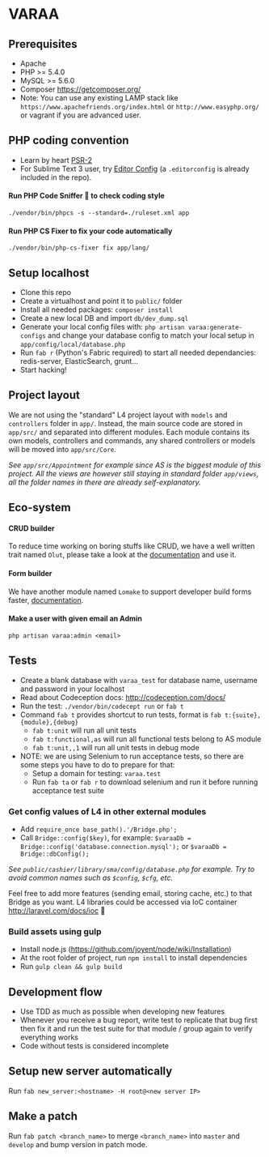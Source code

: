 # VARAA

## Prerequisites
- Apache
- PHP >= 5.4.0
- MySQL >= 5.6.0
- Composer https://getcomposer.org/
- Note: You can use any existing LAMP stack like
 `https://www.apachefriends.org/index.html`
  or `http://www.easyphp.org/` or vagrant if you are advanced user.

## PHP coding convention
- Learn by heart [PSR-2](http://www.php-fig.org/psr/psr-2/)
- For Sublime Text 3 user, try [Editor Config](http://editorconfig.org/)
(a `.editorconfig` is already included in the repo).

#### Run PHP Code Sniffer :gun: to check coding style
`./vendor/bin/phpcs -s --standard=./ruleset.xml app`

#### Run PHP CS Fixer to fix your code automatically
`./vendor/bin/php-cs-fixer fix app/lang/`

## Setup localhost
- Clone this repo
- Create a virtualhost and point it to `public/` folder
- Install all needed packages: `composer install`
- Create a new local DB and import `db/dev_dump.sql`
- Generate your local config files with: `php artisan varaa:generate-configs`
and change your database config to match your local setup in `app/config/local/database.php`
- Run `fab r` (Python's Fabric required) to start all needed dependancies: redis-server, ElasticSearch, grunt...
- Start hacking!

## Project layout
We are not using the "standard" L4 project layout with `models` and `controllers` folder in `app/`. Instead, the main source code are stored in `app/src/` and separated into different modules. Each module contains its own models, controllers and commands, any shared controllers or models will be moved into `app/src/Core`.

_See `app/src/Appointment` for example since AS is the biggest module of this project._
_All the views are however still staying in standard folder `app/views`, all the folder names in there are already self-explanatory._

## Eco-system

#### CRUD builder
To reduce time working on boring stuffs like CRUD, we have a well written trait named `Olut`, please take a look at the [documentation](app/src/Olut/README.md) and use it.

#### Form builder
We have another module named `Lomake` to support developer build forms faster, [documentation](app/src/Lomake/README.md).

#### Make a user with given email an Admin
`php artisan varaa:admin <email>`

## Tests
- Create a blank database with `varaa_test` for database name, username and password in your localhost
- Read about Codeception docs: http://codeception.com/docs/
- Run the test: `./vendor/bin/codecept run` or `fab t`
- Command `fab t` provides shortcut to run tests, format is `fab t:{suite},{module},{debug}`
    + `fab t:unit` will run all unit tests
    + `fab t:functional,as` will run all functional tests belong to AS module
    + `fab t:unit,,1` will run all unit tests in debug mode
- NOTE: we are using Selenium to run acceptance tests, so there are some steps you have to do to prepare for that:
    + Setup a domain for testing: `varaa.test`
    + Run `fab ta` or `fab r` to download selenium and run it before running acceptance test suite


### Get config values of L4 in other external modules

- Add `require_once base_path().'/Bridge.php';`
- Call `Bridge::config($key)`, for example: `$varaaDb = Bridge::config('database.connection.mysql');` or `$varaaDb = Bridge::dbConfig();`

_See `public/cashier/library/sma/config/database.php` for example. Try to avoid common names such as `$config`, `$cfg`, etc._

Feel free to add more features (sending email, storing cache, etc.) to that Bridge as you want. L4 libraries could be accessed via IoC container http://laravel.com/docs/ioc :dancers:

### Build assets using gulp

- Install node.js (https://github.com/joyent/node/wiki/Installation)
- At the root folder of project, run `npm install` to install dependencies
- Run `gulp clean && gulp build`

## Development flow

- Use TDD as much as possible when developing new features
- Whenever you receive a bug report, write test to replicate that bug first then fix it and run the test suite for that module / group again to verify everything works
- Code without tests is considered incomplete

## Setup new server automatically

Run `fab new_server:<hostname> -H root@<new server IP>`

## Make a patch

Run `fab patch <branch_name>` to merge `<branch_name>` into `master` and `develop` and bump version in patch mode.
